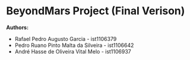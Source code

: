 # BeyondMars Project (Final Verison)

**Authors:**
 - Rafael Pedro Augusto Garcia - ist1106379
 - Pedro Ruano Pinto Malta da Silveira - ist1106642
 - André Hasse de Oliveira Vital Melo - ist1106937
